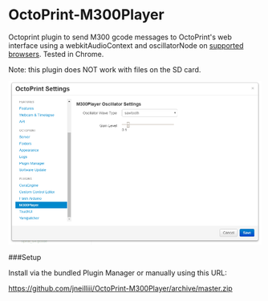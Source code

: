 # OctoPrint-M300Player

Octoprint plugin to send M300 gcode messages to OctoPrint's web interface using a webkitAudioContext and oscillatorNode on [supported browsers](https://developer.mozilla.org/en-US/docs/Web/API/AudioContext#Browser_compatibility). Tested in Chrome.

Note: this plugin does NOT work with files on the SD card.

![screenshot](screenshot.png)


###Setup

Install via the bundled Plugin Manager or manually using this URL:

https://github.com/jneilliii/OctoPrint-M300Player/archive/master.zip